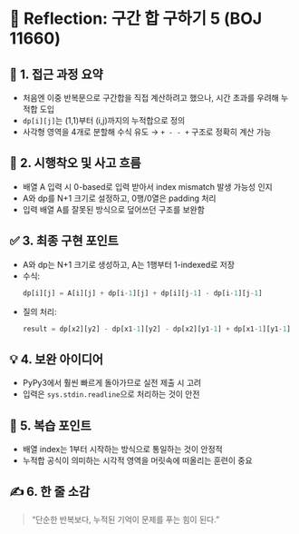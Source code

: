 # 💬 Reflection: 구간 합 구하기 5 (BOJ 11660)

## 🧠 1. 접근 과정 요약

- 처음엔 이중 반복문으로 구간합을 직접 계산하려고 했으나, 시간 초과를 우려해 누적합 도입
- `dp[i][j]`는 (1,1)부터 (i,j)까지의 누적합으로 정의
- 사각형 영역을 4개로 분할해 수식 유도 → `+ - - +` 구조로 정확히 계산 가능

## 🔄 2. 시행착오 및 사고 흐름

- 배열 A 입력 시 0-based로 입력 받아서 index mismatch 발생 가능성 인지
- A와 dp를 N+1 크기로 설정하고, 0행/0열은 padding 처리
- 입력 배열 A를 잘못된 방식으로 덮어쓰던 구조를 보완함

## ✅ 3. 최종 구현 포인트

- A와 dp는 N+1 크기로 생성하고, A는 1행부터 1-indexed로 저장
- 수식:
  ```python
  dp[i][j] = A[i][j] + dp[i-1][j] + dp[i][j-1] - dp[i-1][j-1]
  ```
- 질의 처리:
  ```python
  result = dp[x2][y2] - dp[x1-1][y2] - dp[x2][y1-1] + dp[x1-1][y1-1]
  ```

## 💡 4. 보완 아이디어

- PyPy3에서 훨씬 빠르게 돌아가므로 실전 제출 시 고려
- 입력은 `sys.stdin.readline`으로 처리하는 것이 안전

## 🔁 5. 복습 포인트

- 배열 index는 1부터 시작하는 방식으로 통일하는 것이 안정적
- 누적합 공식이 의미하는 시각적 영역을 머릿속에 떠올리는 훈련이 중요

## ✍️ 6. 한 줄 소감

> “단순한 반복보다, 누적된 기억이 문제를 푸는 힘이 된다.”
